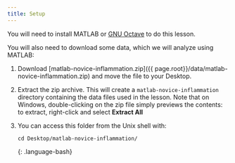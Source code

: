 ```yaml
---
title: Setup
---
```


You will need to install MATLAB or [GNU Octave][gnu-octave] to do this lesson.

You will also need to download some data, which we will analyze using MATLAB:

1. Download [matlab-novice-inflammation.zip]({{ page.root}}/data/matlab-novice-inflammation.zip) and move the file to your Desktop.
2. Extract the zip archive. This will create a `matlab-novice-inflammation` directory containing the data files used in the lesson.
   Note that on Windows, double-clicking on the zip file simply previews the contents: to extract, right-click and select **Extract All**
3. You can access this folder from the Unix shell with:

	~~~
	cd Desktop/matlab-novice-inflammation/
	~~~
	{: .language-bash}

[gnu-octave]: https://www.gnu.org/software/octave/
